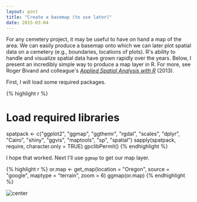 ```yaml
---
layout: post
title: "Create a basemap (to use later)"
date: 2015-03-04
---
```


For any cemetery project, it may be useful to have on hand a map of the area. We can easily produce a basemap onto which we can later plot spatial data on a cemetery (e.g., boundaries, locations of plots). R's ability to handle and visualize spatial data have grown rapidly over the years. Below, I present an incredibly simple way to produce a map layer in R. For more, see Roger Bivand and colleague's [_Applied Spatial Analysis with R_](http://www.springer.com/us/book/9781461476177) (2013). 

First, I will load some required packages.


{% highlight r %}
# Load required libraries
spatpack <- c("ggplot2", "ggmap", "ggthemr", "rgdal", "scales", "dplyr", "Cairo", "shiny", "ggvis", "maptools", "sp", "spatial")
sapply(spatpack, require, character.only = TRUE)
gpclibPermit()
{% endhighlight %}

I hope that worked. Next I'll use `ggmap` to get our map layer.


{% highlight r %}
or.map <- get_map(location = "Oregon", source = "google", maptype = "terrain", zoom = 6)
ggmap(or.map)
{% endhighlight %}

![center](http://bateyt.github.io/cemetery/figs/2015-03-04-create-basemap/unnamed-chunk-2-1.png) 
